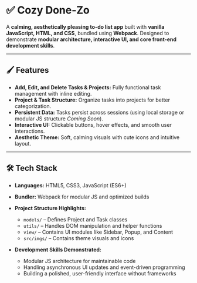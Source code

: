 # ✅ Cozy Done-Zo

A **calming, aesthetically pleasing to-do list app** built with **vanilla JavaScript, HTML, and CSS**, bundled using **Webpack**. Designed to demonstrate **modular architecture, interactive UI, and core front-end development skills**.

---

## 🖌️ Features

- **Add, Edit, and Delete Tasks & Projects:** Fully functional task management with inline editing.  
- **Project & Task Structure:** Organize tasks into projects for better categorization.  
- **Persistent Data:** Tasks persist across sessions (using local storage or modular JS structure _Coming Soon_).  
- **Interactive UI:** Clickable buttons, hover effects, and smooth user interactions.  
- **Aesthetic Theme:** Soft, calming visuals with cute icons and intuitive layout.  
---

## 🛠️ Tech Stack

- **Languages:** HTML5, CSS3, JavaScript (ES6+)  
- **Bundler:** Webpack for modular JS and optimized builds  
- **Project Structure Highlights:**  
  - `models/` – Defines Project and Task classes  
  - `utils/` – Handles DOM manipulation and helper functions  
  - `view/` – Contains UI modules like Sidebar, Popup, and Content  
  - `src/imgs/` – Contains theme visuals and icons  

- **Development Skills Demonstrated:**  
  - Modular JS architecture for maintainable code  
  - Handling asynchronous UI updates and event-driven programming  
  - Building a polished, user-friendly interface without frameworks  
